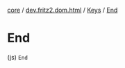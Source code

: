 [core](../../index.md) / [dev.fritz2.dom.html](../index.md) / [Keys](index.md) / [End](./-end.md)

# End

(js) `End`